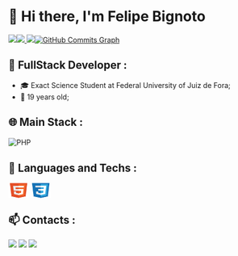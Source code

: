 # 👋 Hi there, I'm Felipe Bignoto  

<p align="left">
<a href="#">
<img width="56%" src="https://github-readme-stats.vercel.app/api?username=Felipe-Bignoto&hide=contribs,prs&count_private=true&include_all_commits=true&show_icons=true&theme=dracula&icon_color=DAD3AF&hide_border=true&border_radius=15&bg_color=0d1117"/><img width="44%" src="http://github-readme-streak-stats.herokuapp.com?user=Felipe-Bignoto&theme=dracula&hide_border=true&date_format=M%20j%5B%2C%20Y%5D&background=0D1117&sideNums=FFF"/>
 <img width="43%" src="https://github-readme-stats.vercel.app/api/top-langs?username=Felipe-Bignoto&hide=c%23,scss&count_private=true&include_all_commits=true&show_icons=true&theme=dracula&icon_color=DAD3AF&layout=compact&hide_border=true&border_radius=15&bg_color=0d1117"/><img width="57%" src="https://activity-graph.herokuapp.com/graph?username=Felipe-Bignoto&theme=dracula&icon_color=DAD3AF&hide_border=true&border_radius=15&bg_color=0d1117&point=FFF" alt="GitHub Commits Graph" /></a>
</p>

## :dart: FullStack Developer :
  
- :mortar_board: Exact Science Student at Federal University of Juiz de Fora;
- :cake: 19 years old;


## :globe_with_meridians: Main Stack :

<div style="display: inline_block">
 <img align="center" alt="PHP" height="30" width="40" src="https://cdn.jsdelivr.net/gh/devicons/devicon/icons/php/php-plain.svg" />
  
 </div>

## :wrench: Languages and Techs :

<div style="display: inline_block">
   <img align="center" alt="HTML" height="30" width="40" src="https://raw.githubusercontent.com/devicons/devicon/master/icons/html5/html5-original.svg">
  <img align="center" alt="CSS" height="30" width="40" src="https://raw.githubusercontent.com/devicons/devicon/master/icons/css3/css3-original.svg">
  
</div>

## :mailbox: Contacts :	
 
<div> 
  <a href="https://www.instagram.com/felipe_bignoto/" target="_blank"><img src="https://img.shields.io/badge/-Instagram-%23E4405F?style=for-the-badge&logo=instagram&logoColor=white" target="_blank"></a>
  <a href = "mailto:felipebignoto@gmail.com"><img src="https://img.shields.io/badge/-Gmail-%23333?style=for-the-badge&logo=gmail&logoColor=white" target="_blank"></a>
  <a href="www.linkedin.com/in/felipe-bignoto-palacio" target="_blank"><img src="https://img.shields.io/badge/-LinkedIn-%230077B5?style=for-the-badge&logo=linkedin&logoColor=white" target="_blank"></a> 
</div>  
